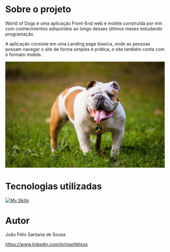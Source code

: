 # Sobre o projeto

World of Dogs é uma aplicação Front-End web e mobile construída por min com conhecimentos adiquiridos ao longo desses últimos meses estudando programação.

A aplicação consiste em uma Landing page biasica, onde as pessoas possam navegar o site de forma simples e prática, o site também conta com o formato mobile.

<div>
  <img src="./img/Bulldog-Inglês_607907102.jpg">
</div>

# Tecnologias utilizadas
[![My Skills](https://skillicons.dev/icons?i=git,github,html,css,js)](https://skillicons.dev)

# Autor

João Félix Santana de Sousa

https://www.linkedin.com/in/joaofelixss
